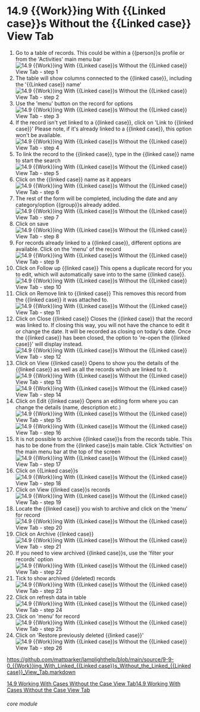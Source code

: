 # 14.9 {{Work}}ing With {{Linked case}}s Without the {{Linked case}} View Tab


1. Go to a table of records. This could be within a {{person}}s profile or from the &#039;Activities&#039; main menu bar
![14.9 {{Work}}ing With {{Linked case}}s Without the {{Linked case}} View Tab - step 1](14.9 Working_With_Cases_Without_the_Case_View_Tab_im_1.png)
2. The table will show columns connected to the {{linked case}}, including the &#039;{{Linked case}} name&#039;
![14.9 {{Work}}ing With {{Linked case}}s Without the {{Linked case}} View Tab - step 2](14.9 Working_With_Cases_Without_the_Case_View_Tab_im_2.png)
3. Use the &#039;menu&#039; button on the record for options
![14.9 {{Work}}ing With {{Linked case}}s Without the {{Linked case}} View Tab - step 3](14.9 Working_With_Cases_Without_the_Case_View_Tab_im_3.png)
4. If the record isn&#039;t yet linked to a {{linked case}}, click on &#039;Link to {{linked case}}&#039;
Please note, if it&#039;s already linked to a {{linked case}}, this option won&#039;t be available.
![14.9 {{Work}}ing With {{Linked case}}s Without the {{Linked case}} View Tab - step 4](14.9 Working_With_Cases_Without_the_Case_View_Tab_im_4.png)
5. To link the record to the {{linked case}}, type in the {{linked case}} name to start the search
![14.9 {{Work}}ing With {{Linked case}}s Without the {{Linked case}} View Tab - step 5](14.9 Working_With_Cases_Without_the_Case_View_Tab_im_5.png)
6. Click on the {{linked case}} name as it appears
![14.9 {{Work}}ing With {{Linked case}}s Without the {{Linked case}} View Tab - step 6](14.9 Working_With_Cases_Without_the_Case_View_Tab_im_6.png)
7. The rest of the form will be completed, including the date and any category/option {{group}}s already added.
![14.9 {{Work}}ing With {{Linked case}}s Without the {{Linked case}} View Tab - step 7](14.9 Working_With_Cases_Without_the_Case_View_Tab_im_7.png)
8. Click on save
![14.9 {{Work}}ing With {{Linked case}}s Without the {{Linked case}} View Tab - step 8](14.9 Working_With_Cases_Without_the_Case_View_Tab_im_8.png)
9. For records already linked to a {{linked case}}, different options are available. Click on the &#039;menu&#039; of the record
![14.9 {{Work}}ing With {{Linked case}}s Without the {{Linked case}} View Tab - step 9](14.9 Working_With_Cases_Without_the_Case_View_Tab_im_9.png)
10. Click on Follow up {{linked case}}
This opens a duplicate record for you to edit, which will automatically save into to the same
{{linked case}}.
![14.9 {{Work}}ing With {{Linked case}}s Without the {{Linked case}} View Tab - step 10](14.9 Working_With_Cases_Without_the_Case_View_Tab_im_10.png)
11. Click on Remove link to {{linked case}}
This removes this record from the {{linked case}} it was attached to.
![14.9 {{Work}}ing With {{Linked case}}s Without the {{Linked case}} View Tab - step 11](14.9 Working_With_Cases_Without_the_Case_View_Tab_im_11.png)
12. Click on Close {{linked case}}
Closes the {{linked case}} that the record was linked to. If closing this way, you will not have the chance to edit it or change the date. It will be recorded as closing on today&#039;s date. Once the {{linked case}} has been closed, the option to &#039;re-open the {{linked case}}&#039; will display instead.
![14.9 {{Work}}ing With {{Linked case}}s Without the {{Linked case}} View Tab - step 12](14.9 Working_With_Cases_Without_the_Case_View_Tab_im_12.png)
13. Click on View {{linked case}}
Opens to show you the details of the {{linked case}} as well as all the records which
are linked to it.
![14.9 {{Work}}ing With {{Linked case}}s Without the {{Linked case}} View Tab - step 13](14.9 Working_With_Cases_Without_the_Case_View_Tab_im_13.png)
![14.9 {{Work}}ing With {{Linked case}}s Without the {{Linked case}} View Tab - step 14](14.9 Working_With_Cases_Without_the_Case_View_Tab_im_14.png)
14. Click on Edit {{linked case}}
Opens an editing form where you can change the details (name, description etc.)
![14.9 {{Work}}ing With {{Linked case}}s Without the {{Linked case}} View Tab - step 15](14.9 Working_With_Cases_Without_the_Case_View_Tab_im_15.png)
![14.9 {{Work}}ing With {{Linked case}}s Without the {{Linked case}} View Tab - step 16](14.9 Working_With_Cases_Without_the_Case_View_Tab_im_16.png)
15. It is not possible to archive {{linked case}}s from the records table. This has to be done from the {{linked case}}s main table. Click &#039;Activities&#039; on the main menu bar at the top of the screen
![14.9 {{Work}}ing With {{Linked case}}s Without the {{Linked case}} View Tab - step 17](14.9 Working_With_Cases_Without_the_Case_View_Tab_im_17.png)
16. Click on {{Linked case}}s
![14.9 {{Work}}ing With {{Linked case}}s Without the {{Linked case}} View Tab - step 18](14.9 Working_With_Cases_Without_the_Case_View_Tab_im_18.png)
17. Click on View {{linked case}}s records
![14.9 {{Work}}ing With {{Linked case}}s Without the {{Linked case}} View Tab - step 19](14.9 Working_With_Cases_Without_the_Case_View_Tab_im_19.png)
18. Locate the {{linked case}} you wish to archive and click on the &#039;menu&#039; for record
![14.9 {{Work}}ing With {{Linked case}}s Without the {{Linked case}} View Tab - step 20](14.9 Working_With_Cases_Without_the_Case_View_Tab_im_20.png)
19. Click on Archive {{linked case}}
![14.9 {{Work}}ing With {{Linked case}}s Without the {{Linked case}} View Tab - step 21](14.9 Working_With_Cases_Without_the_Case_View_Tab_im_21.png)
20. If you need to view archived {{linked case}}s, use the &#039;filter your records&#039; option
![14.9 {{Work}}ing With {{Linked case}}s Without the {{Linked case}} View Tab - step 22](14.9 Working_With_Cases_Without_the_Case_View_Tab_im_22.png)
21. Tick to show archived (/deleted) records
![14.9 {{Work}}ing With {{Linked case}}s Without the {{Linked case}} View Tab - step 23](14.9 Working_With_Cases_Without_the_Case_View_Tab_im_23.png)
22. Click on refresh data in table
![14.9 {{Work}}ing With {{Linked case}}s Without the {{Linked case}} View Tab - step 24](14.9 Working_With_Cases_Without_the_Case_View_Tab_im_24.png)
23. Click on &#039;menu&#039; for record
![14.9 {{Work}}ing With {{Linked case}}s Without the {{Linked case}} View Tab - step 25](14.9 Working_With_Cases_Without_the_Case_View_Tab_im_25.png)
24. Click on &#039;Restore previously deleted {{linked case}}&#039;
![14.9 {{Work}}ing With {{Linked case}}s Without the {{Linked case}} View Tab - step 26](14.9 Working_With_Cases_Without_the_Case_View_Tab_im_26.png)

[https://github.com/mattparker/lamplighthelp/blob/main/source/9-9-0_{{Work}}ing_With_Linked_{{Linked case}}s_Without_the_Linked_{{Linked case}}_View_Tab.markdown](https://github.com/mattparker/lamplighthelp/blob/main/source/9-9-0_Working_With_Linked_Cases_Without_the_Linked_Case_View_Tab.markdown)

[14.9 Working With Cases Without the Case View Tab](/help/index/p/14.9)[14.9 Working With Cases Without the Case View Tab](/help/index/p/14.9)


###### core module